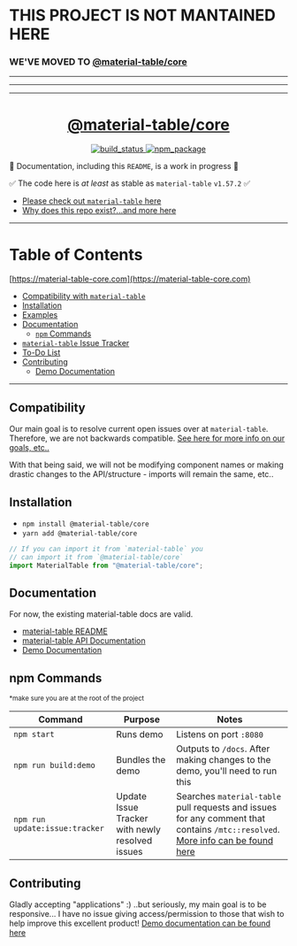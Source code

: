 # THIS PROJECT IS NOT MANTAINED HERE

### WE'VE MOVED TO [@material-table/core](https://github.com/material-table-core/core)

---- 

----

----

<div align="center">

  <h1><a target="_blank" rel="noopener noreferrer" href="https://material-table-core.com">@material-table/core</a></h1>

  <p align="center">
    <a href="https://travis-ci.org/oze4/material-table-core">
      <img 
        title="build_status" 
        src="https://travis-ci.org/oze4/material-table-core.svg?branch=master"
      >
    </a>
    <a href="https://www.npmjs.com/package/@material-table/core">
      <img 
        title="npm_package" 
        src="https://badge.fury.io/js/%40material-table%2Fcore.svg"
      ></a>
  </p>

</div>

🚧 Documentation, including this `README`, is a work in progress 🚧

✅ The code here is *at least* as stable as `material-table` `v1.57.2` ✅

 - [Please check out `material-table` here](https://github.com/mbrn/material-table)
 - [Why does this repo exist?...and more here](/.github/MoreInfo.md)

---

# Table of Contents

[https://material-table-core.com](https://material-table-core.com)

 - [Compatibility with `material-table`](#compatibility)
 - [Installation](#installation)
 - [Examples](https://oze4.github.io/material-table-core/)
 - [Documentation](#documentation)
   - [`npm` Commands](#npm-commands)
 - [`material-table` Issue Tracker](https://oze4.github.io/material-table-core/#/issue-tracker)
 - [To-Do List](https://oze4.github.io/material-table-core/#/to-do)
 - [Contributing](#contributing)
   - [Demo Documentation](/.github/DemoDocumentation.md)

---

## Compatibility

Our main goal is to resolve current open issues over at `material-table`. Therefore, we are not backwards compatible. [See here for more info on our goals, etc..](/.github/MoreInfo.md)

With that being said, we will not be modifying component names or making drastic changes to the API/structure - imports will remain the same, etc..


## Installation

 - `npm install @material-table/core`
 - `yarn add @material-table/core`

```javascript
// If you can import it from `material-table` you
// can import it from `@material-table/core`
import MaterialTable from "@material-table/core";
```

## Documentation

For now, the existing material-table docs are valid.

  - [material-table README](https://github.com/mbrn/material-table/blob/master/README.md)
  - [material-table API Documentation](https://material-table.com)
  - [Demo Documentation](/.github/DemoDocumentation.md)

## npm Commands

<small>*make sure you are at the root of the project</small>

| Command | Purpose | Notes |
| --- | --- | --- |
| `npm start` | Runs demo | Listens on port `:8080` |
| `npm run build:demo` | Bundles the demo | Outputs to `/docs`. After making changes to the demo, you'll need to run this |
| `npm run update:issue:tracker` | Update Issue Tracker with newly resolved issues | Searches `material-table` pull requests and issues for any comment that contains `/mtc::resolved`. [More info can be found here](/.github/DemoDocumentation.md#issue-tracker-documentation) |

## Contributing

Gladly accepting "applications" :) ..but seriously, my main goal is to be responsive... I have no issue giving access/permission to those that wish to help improve this excellent product! [Demo documentation can be found here](/.github/DemoDocumentation.md)


